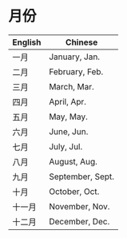 # 月份

| English | Chinese
| ------- | -------
一月 | January, Jan.  
二月 | February, Feb.  
三月 | March, Mar.  
四月 | April, Apr.  
五月 | May, May.  
六月 | June, Jun.  
七月 | July, Jul.  
八月 | August, Aug.  
九月 | September, Sept.  
十月 | October, Oct.  
十一月 |November, Nov.  
十二月 |December, Dec.  
